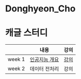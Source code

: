 # Donghyeon_Cho
# 캐글 스터디
||내용|강의|
|:---:|:---:|:--:|
|week 1|[인공지능 개요](https://github.com/Sejong-Kaggle-Study-3rd/Donghyeon_Cho/blob/main/week%201.md)|[강의](https://www.youtube.com/watch?v=ny48cBIKtiY&list=PL1xKqHsVFgvmIAJBy-cbB9zQcnMb6zsT2&index=4)|
|week 2|데이터 전처리|강의|

